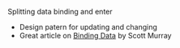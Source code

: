 
Splitting data binding and enter


 * Design patern for updating and changing
 * Great article on [Binding Data](http://alignedleft.com/tutorials/d3/binding-data) by Scott Murray

